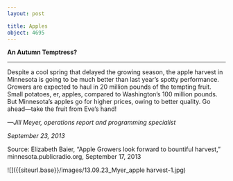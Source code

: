 ```yaml
---
layout: post

title: Apples
object: 4695
---
```

**An Autumn Temptress?**

****

Despite a cool spring that delayed the growing season, the apple harvest in Minnesota is going to be much better than last year’s spotty performance. Growers are expected to haul in 20 million pounds of the tempting fruit. Small potatoes, er, apples, compared to Washington’s 100 million pounds. But Minnesota’s apples go for higher prices, owing to better quality. Go ahead—take the fruit from Eve’s hand!

*—Jill Meyer, operations report and programming specialist*

*September 23, 2013*

Source: Elizabeth Baier, “Apple Growers look forward to bountiful harvest,” minnesota.publicradio.org, September 17, 2013

![]({{siteurl.base}}/images/13.09.23_Myer_apple harvest-1.jpg)
